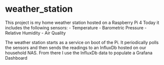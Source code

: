 # weather_station
This project is my home weather station hosted on a Raspberry Pi 4
Today it includes the following sensors:
    - Temperature
    - Barometric Pressure
    - Relative Humidity
    - Air Quality
    
The weather station starts as a service on boot of the Pi. It periodically polls the sensors and then sends the readings to an InfluxDb hosted on our household NAS.
From there I use the InfluxDb data to populate a Grafana Dashboard

